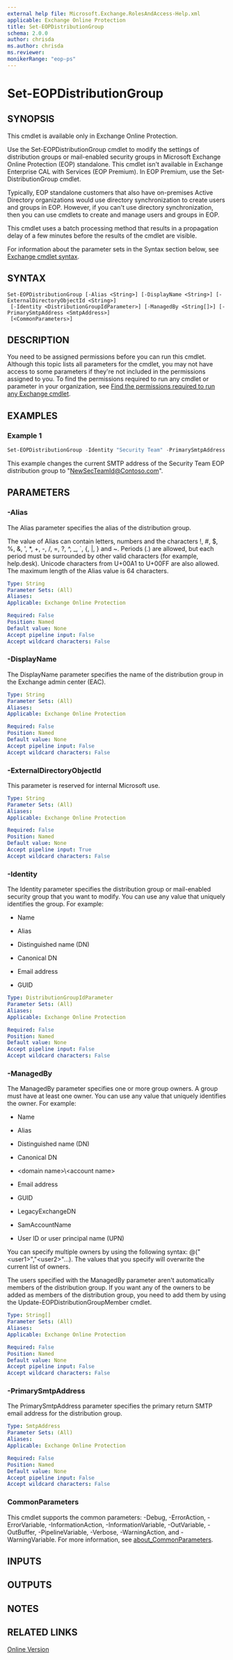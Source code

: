 ```yaml
---
external help file: Microsoft.Exchange.RolesAndAccess-Help.xml
applicable: Exchange Online Protection
title: Set-EOPDistributionGroup
schema: 2.0.0
author: chrisda
ms.author: chrisda
ms.reviewer:
monikerRange: "eop-ps"
---
```


# Set-EOPDistributionGroup

## SYNOPSIS
This cmdlet is available only in Exchange Online Protection.

Use the Set-EOPDistributionGroup cmdlet to modify the settings of distribution groups or mail-enabled security groups in Microsoft Exchange Online Protection (EOP) standalone. This cmdlet isn't available in Exchange Enterprise CAL with Services (EOP Premium). In EOP Premium, use the Set-DistributionGroup cmdlet.

Typically, EOP standalone customers that also have on-premises Active Directory organizations would use directory synchronization to create users and groups in EOP. However, if you can't use directory synchronization, then you can use cmdlets to create and manage users and groups in EOP.

This cmdlet uses a batch processing method that results in a propagation delay of a few minutes before the results of the cmdlet are visible.

For information about the parameter sets in the Syntax section below, see [Exchange cmdlet syntax](https://docs.microsoft.com/powershell/exchange/exchange-server/exchange-cmdlet-syntax).

## SYNTAX

```
Set-EOPDistributionGroup [-Alias <String>] [-DisplayName <String>] [-ExternalDirectoryObjectId <String>]
 [-Identity <DistributionGroupIdParameter>] [-ManagedBy <String[]>] [-PrimarySmtpAddress <SmtpAddress>]
 [<CommonParameters>]
```

## DESCRIPTION
You need to be assigned permissions before you can run this cmdlet. Although this topic lists all parameters for the cmdlet, you may not have access to some parameters if they're not included in the permissions assigned to you. To find the permissions required to run any cmdlet or parameter in your organization, see [Find the permissions required to run any Exchange cmdlet](https://docs.microsoft.com/powershell/exchange/exchange-server/find-exchange-cmdlet-permissions).

## EXAMPLES

### Example 1
```powershell
Set-EOPDistributionGroup -Identity "Security Team" -PrimarySmtpAddress NewSecTeamId@Contoso.com
```

This example changes the current SMTP address of the Security Team EOP distribution group to "NewSecTeamId@Contoso.com".

## PARAMETERS

### -Alias
The Alias parameter specifies the alias of the distribution group.

The value of Alias can contain letters, numbers and the characters !, #, $, %, &, ', \*, +, -, /, =, ?, ^, \_, \`, {, |, } and ~. Periods (.) are allowed, but each period must be surrounded by other valid characters (for example, help.desk). Unicode characters from U+00A1 to U+00FF are also allowed. The maximum length of the Alias value is 64 characters.

```yaml
Type: String
Parameter Sets: (All)
Aliases:
Applicable: Exchange Online Protection

Required: False
Position: Named
Default value: None
Accept pipeline input: False
Accept wildcard characters: False
```

### -DisplayName
The DisplayName parameter specifies the name of the distribution group in the Exchange admin center (EAC).

```yaml
Type: String
Parameter Sets: (All)
Aliases:
Applicable: Exchange Online Protection

Required: False
Position: Named
Default value: None
Accept pipeline input: False
Accept wildcard characters: False
```

### -ExternalDirectoryObjectId
This parameter is reserved for internal Microsoft use.

```yaml
Type: String
Parameter Sets: (All)
Aliases:
Applicable: Exchange Online Protection

Required: False
Position: Named
Default value: None
Accept pipeline input: True
Accept wildcard characters: False
```

### -Identity
The Identity parameter specifies the distribution group or mail-enabled security group that you want to modify. You can use any value that uniquely identifies the group. For example:

- Name

- Alias

- Distinguished name (DN)

- Canonical DN

- Email address

- GUID

```yaml
Type: DistributionGroupIdParameter
Parameter Sets: (All)
Aliases:
Applicable: Exchange Online Protection

Required: False
Position: Named
Default value: None
Accept pipeline input: False
Accept wildcard characters: False
```

### -ManagedBy
The ManagedBy parameter specifies one or more group owners. A group must have at least one owner. You can use any value that uniquely identifies the owner. For example:

- Name

- Alias

- Distinguished name (DN)

- Canonical DN

- \<domain name\>\\\<account name\>

- Email address

- GUID

- LegacyExchangeDN

- SamAccountName

- User ID or user principal name (UPN)

You can specify multiple owners by using the following syntax: @("\<user1\>","\<user2\>"...). The values that you specify will overwrite the current list of owners.

The users specified with the ManagedBy parameter aren't automatically members of the distribution group. If you want any of the owners to be added as members of the distribution group, you need to add them by using the Update-EOPDistributionGroupMember cmdlet.

```yaml
Type: String[]
Parameter Sets: (All)
Aliases:
Applicable: Exchange Online Protection

Required: False
Position: Named
Default value: None
Accept pipeline input: False
Accept wildcard characters: False
```

### -PrimarySmtpAddress
The PrimarySmtpAddress parameter specifies the primary return SMTP email address for the distribution group.

```yaml
Type: SmtpAddress
Parameter Sets: (All)
Aliases:
Applicable: Exchange Online Protection

Required: False
Position: Named
Default value: None
Accept pipeline input: False
Accept wildcard characters: False
```

### CommonParameters
This cmdlet supports the common parameters: -Debug, -ErrorAction, -ErrorVariable, -InformationAction, -InformationVariable, -OutVariable, -OutBuffer, -PipelineVariable, -Verbose, -WarningAction, and -WarningVariable. For more information, see [about_CommonParameters](https://go.microsoft.com/fwlink/p/?LinkID=113216).

## INPUTS

###  

## OUTPUTS

###  

## NOTES

## RELATED LINKS

[Online Version](https://docs.microsoft.com/powershell/module/exchange/users-and-groups/set-eopdistributiongroup)
